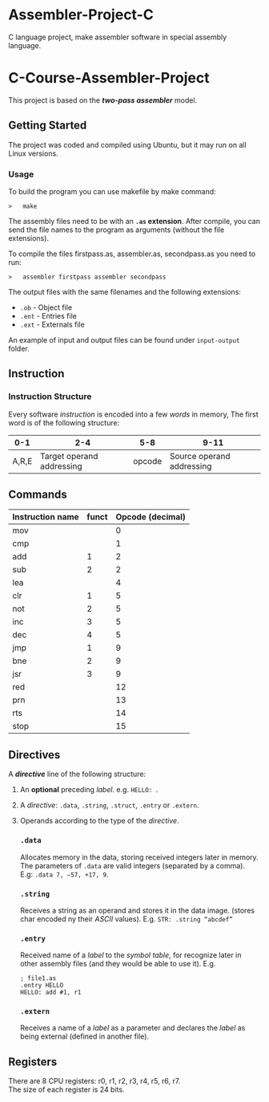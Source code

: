 # Assembler-Project-C
C language project, make assembler software in special assembly language.

# C-Course-Assembler-Project

This project is based on the **_two-pass assembler_** model.  

## Getting Started

The project was coded and compiled using Ubuntu, but it may run on all Linux versions.

### Usage
To build the program you can use makefile by make command:
```
>   make
```
The assembly files need to be with an **`.as` extension**.
After compile, you can send the file names to the program as arguments (without the file extensions).

To compile the files firstpass.as, assembler.as, secondpass.as you need to run:
```
>   assembler firstpass assembler secondpass
```
The output files with the same filenames and the following extensions:  
- `.ob` - Object file
- `.ent` - Entries file
- `.ext` - Externals file

An example of input and output files can be found under `input-output` folder.

## Instruction

### Instruction Structure

Every software *instruction* is encoded into a few *words* in memory, The first word is of the following structure:

|   0-1   |   2-4   |   5-8   |   9-11   
| -----  | ----- | ----- | ----
|       A,R,E        | Target operand addressing | opcode   |   Source operand addressing 


## Commands

|  Instruction name  |   funct  | Opcode (decimal)  | 
| ------------------  | ------ | -------- 
|       mov        |  | 0   | 
|       cmp        |  | 1   | 
|       add        | 1 | 2   | 
|       sub        | 2 | 2   | 
|       lea        |  | 4   | 
|       clr        | 1 | 5   | 
|       not        | 2 | 5   | 
|       inc        | 3 | 5   | 
|       dec        | 4 | 5   | 
|       jmp        | 1 | 9   | 
|       bne        | 2 | 9   | 
|       jsr        | 3 | 9   | 
|       red        |  | 12   | 
|       prn        |  | 13   | 
|       rts        |  | 14   | 
|       stop        |  | 15   | 



## Directives
A **_directive_** line of the following structure:

1. An **optional** preceding *label*. e.g. `HELLO: `.
2. A _directive_: `.data`, `.string`, `.struct`, `.entry` or `.extern`.
3. Operands according to the type of the *directive*.

   ### `.data`
   Allocates memory in the data, storing received integers later in memory.
   The parameters of `.data` are valid integers (separated by a comma).  
   E.g: `.data 7, –57, +17, 9`.

   ### `.string`
   Receives a string as an operand and stores it in the data image. (stores char encoded ny their *ASCII* values).
   E.g. `STR: .string “abcdef”`
   
   ### `.entry`
   Received name of a *label* to the *symbol table*, for recognize later in other assembly files (and they would be able to use it).
   E.g. 
   ```
   ; file1.as
   .entry HELLO 
   HELLO: add #1, r1 
   ```
   ### `.extern`
   Receives a name of a *label* as a parameter and declares the *label* as being external (defined in another file).  
   
 
## Registers
There are 8 CPU registers: r0, r1, r2, r3, r4, r5, r6, r7.<br />
The size of each register is 24 bits. 
